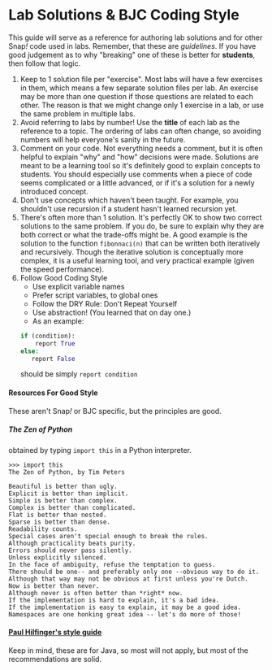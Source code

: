 # Lab Solutions & BJC Coding Style

This guide will serve as a reference for authoring lab solutions and for other Snap<i>!</i> code used in labs. Remember, that these are _guidelines_. If you have good judgement as to why "breaking" one of these is better for __students__, then follow that logic.

1. Keep to 1 solution file per "exercise".
    Most labs will have a few exercises in them, which means a few separate solution files per lab. An exercise may be more than one question if those questions are related to each other. The reason is that we might change only 1 exercise in a lab, or use the same problem in multiple labs.
2. Avoid referring to labs by number!
    Use the __title__ of each lab as the reference to a topic. The ordering of labs can often change, so avoiding numbers will help everyone's sanity in the future.
3. Comment on your code.
    Not everything needs a comment, but it is often helpful to explain "why" and "how" decisions were made. Solutions are meant to be a learning tool so it's definitely good to explain concepts to students. You should especially use comments when a piece of code seems complicated or a little advanced, or if it's a solution for a newly introduced concept.
4. Don't use concepts which haven't been taught.
    For example, you shouldn't use recursion if a student hasn't learned recursion yet.
5. There's often more than 1 solution.
    It's perfectly OK to show two correct solutions to the same problem. If you do, be sure to explain why they are both correct or what the trade-offs might be. A good example is the solution to the function `fibonnaci(n)` that can be written both iteratively and recursively. Though the iterative solution is conceptually more complex, it is a useful learning tool, and very practical example (given the speed performance).
6. Follow Good Coding Style
      * Use explicit variable names
      * Prefer script variables, to global ones
      * Follow the DRY Rule: Don't Repeat Yourself
      * Use abstraction! (You learned that on day one.)
      * As an example:
      ```python
      if (condition):
          report True
     else:
         report False
    ```
    should be simply `report condition`
    
#### Resources For Good Style
These aren't Snap<i>!</i> or BJC specific, but the principles are good.
##### _The Zen of Python_
obtained by typing `import this` in a Python interpreter.
```
>>> import this
The Zen of Python, by Tim Peters

Beautiful is better than ugly.
Explicit is better than implicit.
Simple is better than complex.
Complex is better than complicated.
Flat is better than nested.
Sparse is better than dense.
Readability counts.
Special cases aren't special enough to break the rules.
Although practicality beats purity.
Errors should never pass silently.
Unless explicitly silenced.
In the face of ambiguity, refuse the temptation to guess.
There should be one-- and preferably only one --obvious way to do it.
Although that way may not be obvious at first unless you're Dutch.
Now is better than never.
Although never is often better than *right* now.
If the implementation is hard to explain, it's a bad idea.
If the implementation is easy to explain, it may be a good idea.
Namespaces are one honking great idea -- let's do more of those!
```

#### [Paul Hilfinger's style guide](https://inst.eecs.berkeley.edu/~cs61b/fa13/labs/style61b.txt)
Keep in mind, these are for Java, so most will not apply, but most of the recommendations are solid.
